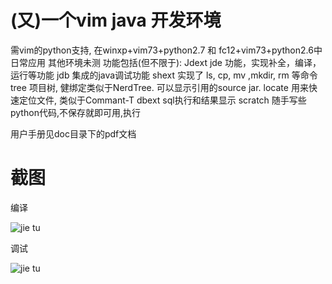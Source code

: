 (又)一个vim java 开发环境
=============

需vim的python支持, 在winxp+vim73+python2.7 和 fc12+vim73+python2.6中日常应用 其他环境未测
功能包括(但不限于):
    Jdext jde 功能，实现补全，编译，运行等功能
    jdb 集成的java调试功能
    shext 实现了 ls, cp, mv ,mkdir, rm 等命令
    tree 项目树, 健绑定类似于NerdTree. 可以显示引用的source jar.
    locate 用来快速定位文件, 类似于Commant-T
    dbext sql执行和结果显示
    scratch 随手写些python代码,不保存就即可用<leader>,执行 

用户手册见doc目录下的pdf文档

截图
=============

编译

![jie tu](https://raw.github.com/shrekwang/vim-sztool/master/doc/meta/compile.jpg)

调试

![jie tu](https://raw.github.com/shrekwang/vim-sztool/master/doc/meta/jdb-print2.jpg)

